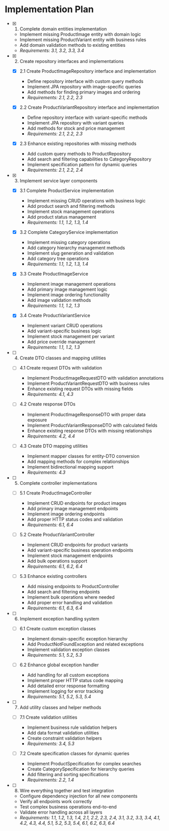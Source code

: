 # Implementation Plan

- [x] 1. Complete domain entities implementation
  - Implement missing ProductImage entity with domain logic
  - Implement missing ProductVariant entity with business rules
  - Add domain validation methods to existing entities
  - _Requirements: 3.1, 3.2, 3.3, 3.4_

- [x] 2. Create repository interfaces and implementations
  - [x] 2.1 Create ProductImageRepository interface and implementation
    - Define repository interface with custom query methods
    - Implement JPA repository with image-specific queries
    - Add methods for finding primary images and ordering
    - _Requirements: 2.1, 2.2, 2.3_

  - [x] 2.2 Create ProductVariantRepository interface and implementation
    - Define repository interface with variant-specific methods
    - Implement JPA repository with variant queries
    - Add methods for stock and price management
    - _Requirements: 2.1, 2.2, 2.3_

  - [x] 2.3 Enhance existing repositories with missing methods
    - Add custom query methods to ProductRepository
    - Add search and filtering capabilities to CategoryRepository
    - Implement specification pattern for dynamic queries
    - _Requirements: 2.1, 2.2, 2.4_

- [x] 3. Implement service layer components
  - [x] 3.1 Complete ProductService implementation
    - Implement missing CRUD operations with business logic
    - Add product search and filtering methods
    - Implement stock management operations
    - Add product status management
    - _Requirements: 1.1, 1.2, 1.3, 1.4_

  - [x] 3.2 Complete CategoryService implementation
    - Implement missing category operations
    - Add category hierarchy management methods
    - Implement slug generation and validation
    - Add category tree operations
    - _Requirements: 1.1, 1.2, 1.3, 1.4_

  - [x] 3.3 Create ProductImageService
    - Implement image management operations
    - Add primary image management logic
    - Implement image ordering functionality
    - Add image validation methods
    - _Requirements: 1.1, 1.2, 1.3_

  - [x] 3.4 Create ProductVariantService
    - Implement variant CRUD operations
    - Add variant-specific business logic
    - Implement stock management per variant
    - Add price override management
    - _Requirements: 1.1, 1.2, 1.3_

- [ ] 4. Create DTO classes and mapping utilities
  - [ ] 4.1 Create request DTOs with validation
    - Implement ProductImageRequestDTO with validation annotations
    - Implement ProductVariantRequestDTO with business rules
    - Enhance existing request DTOs with missing fields
    - _Requirements: 4.1, 4.3_

  - [ ] 4.2 Create response DTOs
    - Implement ProductImageResponseDTO with proper data exposure
    - Implement ProductVariantResponseDTO with calculated fields
    - Enhance existing response DTOs with missing relationships
    - _Requirements: 4.2, 4.4_

  - [ ] 4.3 Create DTO mapping utilities
    - Implement mapper classes for entity-DTO conversion
    - Add mapping methods for complex relationships
    - Implement bidirectional mapping support
    - _Requirements: 4.3_

- [ ] 5. Complete controller implementations
  - [ ] 5.1 Create ProductImageController
    - Implement CRUD endpoints for product images
    - Add primary image management endpoints
    - Implement image ordering endpoints
    - Add proper HTTP status codes and validation
    - _Requirements: 6.1, 6.4_

  - [ ] 5.2 Create ProductVariantController
    - Implement CRUD endpoints for product variants
    - Add variant-specific business operation endpoints
    - Implement stock management endpoints
    - Add bulk operations support
    - _Requirements: 6.1, 6.2, 6.4_

  - [ ] 5.3 Enhance existing controllers
    - Add missing endpoints to ProductController
    - Add search and filtering endpoints
    - Implement bulk operations where needed
    - Add proper error handling and validation
    - _Requirements: 6.1, 6.3, 6.4_

- [ ] 6. Implement exception handling system
  - [ ] 6.1 Create custom exception classes
    - Implement domain-specific exception hierarchy
    - Add ProductNotFoundException and related exceptions
    - Implement validation exception classes
    - _Requirements: 5.1, 5.2, 5.3_

  - [ ] 6.2 Enhance global exception handler
    - Add handling for all custom exceptions
    - Implement proper HTTP status code mapping
    - Add detailed error response formatting
    - Implement logging for error tracking
    - _Requirements: 5.1, 5.2, 5.3, 5.4_

- [ ] 7. Add utility classes and helper methods
  - [ ] 7.1 Create validation utilities
    - Implement business rule validation helpers
    - Add data format validation utilities
    - Create constraint validation helpers
    - _Requirements: 3.4, 5.3_

  - [ ] 7.2 Create specification classes for dynamic queries
    - Implement ProductSpecification for complex searches
    - Create CategorySpecification for hierarchy queries
    - Add filtering and sorting specifications
    - _Requirements: 2.2, 1.4_

- [ ] 8. Wire everything together and test integration
  - Configure dependency injection for all new components
  - Verify all endpoints work correctly
  - Test complex business operations end-to-end
  - Validate error handling across all layers
  - _Requirements: 1.1, 1.2, 1.3, 1.4, 2.1, 2.2, 2.3, 2.4, 3.1, 3.2, 3.3, 3.4, 4.1, 4.2, 4.3, 4.4, 5.1, 5.2, 5.3, 5.4, 6.1, 6.2, 6.3, 6.4_